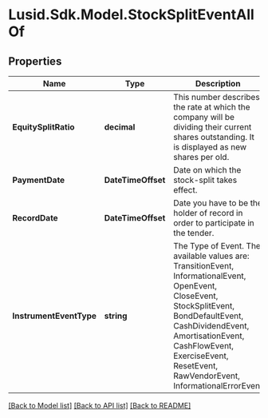 # Lusid.Sdk.Model.StockSplitEventAllOf

## Properties

Name | Type | Description | Notes
------------ | ------------- | ------------- | -------------
**EquitySplitRatio** | **decimal** | This number describes the rate at which the company will be dividing their current shares outstanding. It is displayed as new shares per old. | 
**PaymentDate** | **DateTimeOffset** | Date on which the stock-split takes effect. | 
**RecordDate** | **DateTimeOffset** | Date you have to be the holder of record in order to participate in the tender. | 
**InstrumentEventType** | **string** | The Type of Event. The available values are: TransitionEvent, InformationalEvent, OpenEvent, CloseEvent, StockSplitEvent, BondDefaultEvent, CashDividendEvent, AmortisationEvent, CashFlowEvent, ExerciseEvent, ResetEvent, RawVendorEvent, InformationalErrorEvent | 

[[Back to Model list]](../README.md#documentation-for-models) [[Back to API list]](../README.md#documentation-for-api-endpoints) [[Back to README]](../README.md)

